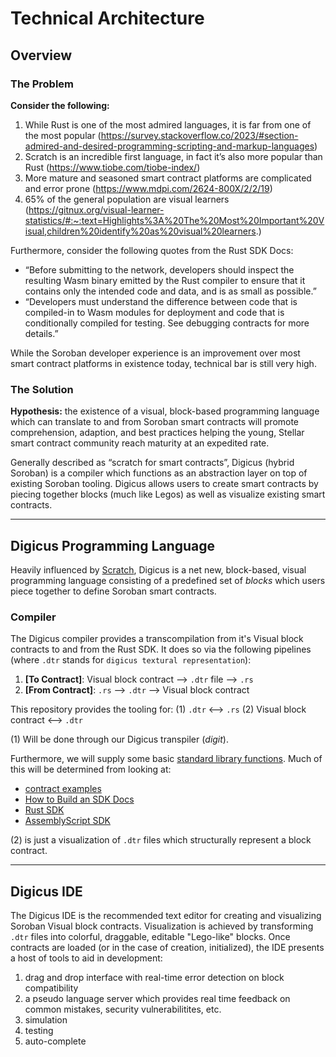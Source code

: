 # Technical Architecture

## Overview

### The Problem
**Consider the following:**
1. While Rust is one of the most admired languages, it is far from one of the most popular (https://survey.stackoverflow.co/2023/#section-admired-and-desired-programming-scripting-and-markup-languages)
2. Scratch is an incredible first language, in fact it’s also more popular than Rust (https://www.tiobe.com/tiobe-index/)
3. More mature and seasoned smart contract platforms are complicated and error prone (https://www.mdpi.com/2624-800X/2/2/19)
4. 65% of the general population are visual learners (https://gitnux.org/visual-learner-statistics/#:~:text=Highlights%3A%20The%20Most%20Important%20Visual,children%20identify%20as%20visual%20learners.)

Furthermore, consider the following quotes from the Rust SDK Docs:
* “Before submitting to the network, developers should inspect the resulting Wasm binary emitted by the Rust compiler to ensure that it contains only the intended code and data, and is as small as possible.”
* “​​Developers must understand the difference between code that is compiled-in to Wasm modules for deployment and code that is conditionally compiled for testing. See debugging contracts for more details.”

While the Soroban developer experience is an improvement over most smart contract platforms in existence today, technical bar is still very high.

### The Solution

**Hypothesis:** the existence of a visual, block-based programming language which can translate to and from Soroban smart contracts will promote comprehension, adaption, and best practices helping the young, Stellar smart contract community reach maturity at an expedited rate.

Generally described as “scratch for smart contracts”, Digicus (hybrid Soroban) is a compiler which functions as an abstraction layer on top of existing Soroban tooling. Digicus allows users to create smart contracts by piecing together blocks (much like Legos) as well as visualize existing smart contracts.

***

## Digicus Programming Language

Heavily influenced by [Scratch](https://scratch.mit.edu/), Digicus is a net new, block-based, visual programming language consisting of a predefined set of *blocks* which users piece together to define Soroban smart contracts. 

### Compiler

The Digicus compiler provides a transcompilation from it's Visual block contracts to and from the Rust SDK. It does so via the following pipelines (where `.dtr` stands for `digicus textural representation`):

1. **[To Contract]**: Visual block contract --> `.dtr` file --> `.rs`
2. **[From Contract]**: `.rs` --> `.dtr` --> Visual block contract


This repository provides the tooling for:
(1) `.dtr` <--> `.rs`
(2) Visual block contract <--> `.dtr`

(1) Will be done through our Digicus transpiler (*digit*).

 Furthermore, we will supply some basic [standard library functions](./STANDARD_LIBRARY.md). Much of this will be determined from looking at:
* [contract examples](https://github.com/stellar/soroban-examples)
* [How to Build an SDK Docs](https://developers.stellar.org/docs/tools/sdks/build-your-own)
* [Rust SDK](https://github.com/stellar/rs-soroban-sdk/tree/main)
* [AssemblyScript SDK](https://github.com/Soneso/as-soroban-sdk)

(2) is just a visualization of `.dtr` files which structurally represent a block contract.

***

## Digicus IDE

The Digicus IDE is the recommended text editor for creating and visualizing Soroban Visual block contracts. Visualization is achieved by transforming `.dtr` files into colorful, draggable, editable "Lego-like" blocks. Once contracts are loaded (or in the case of creation, initialized), the IDE presents a host of tools to aid in development:

1. drag and drop interface with real-time error detection on block compatibility
2. a pseudo language server which provides real time feedback on common mistakes, security vulnerabilitites, etc.
3. simulation
4. testing
5. auto-complete
